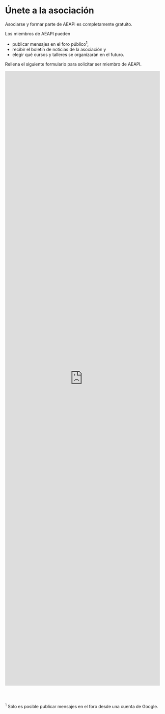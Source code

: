 <style>
    #backgroundImage {
        background-image: url('assets/img/background_5.jpg');
    }

    iframe {
        margin-bottom: 3em;
    }
</style>

# Únete a la asociación

Asociarse y formar parte de AEAPI es completamente gratuíto.

Los miembros de AEAPI pueden

* publicar mensajes en el foro público<sup>1</sup>,
* recibir el boletín de noticias de la asociación y
* elegir qué cursos y talleres se organizarán en el futuro.

Rellena el siguiente formulario para solicitar ser miembro de AEAPI.

<iframe src="https://docs.google.com/forms/d/e/1FAIpQLSfkzyvyS5AlrtOJTHXId8YjATIKvBX-LhirSXmeVqxDeqAfjQ/viewform?embedded=true" width="100%" height="2000" frameborder="0" marginheight="0" marginwidth="0">Cargando…</iframe>

<sup>1</sup> Sólo es posible publicar mensajes en el foro desde una cuenta de Google.
